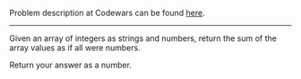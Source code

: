 Problem description at Codewars can be found
[here](https://www.codewars.com/kata/57eaeb9578748ff92a000009/train/python).

-------------

Given an array of integers as strings and numbers, return the sum of the array values as if all were
numbers.
<br>

Return your answer as a number.
